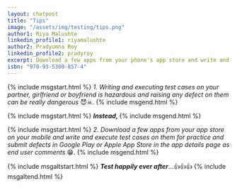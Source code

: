```yaml
---
layout: chatpost
title: "Tips"
image: "/assets/img/testing/tips.png"
author1: Riya Malushte
linkedin_profile1: riyamalushte
author2: Pradyumna Roy
linkedin_profile2: pradyroy
excerpt: Download a few apps from your phone's app store and write and execute test cases on them for practice and report defects in Google Play.
isbn: "978-93-5300-857-4"
---
```


{% include msgstart.html %} 
<i>1. Writing and executing test cases on your partner, girlfriend or boyfriend is hazardous and raising any defect on them can be really dangerous</i> 😈☠.
{% include msgend.html %} 

{% include msgstart.html %} 
<i><b> Instead, </b></i>
{% include msgend.html %} 

{% include msgstart.html %} 
<i>2. Download a few apps from your app store on your mobile and write and execute test cases on them for practice and submit defects in Google Play or Apple App Store in the app details page as end user comments</i> 😁. 
{% include msgend.html %} 

{% include msgaltstart.html %} 
<i><b>Test happily ever after</b></i>…👍👍👍
{% include msgaltend.html %} 